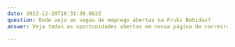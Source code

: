 ```yaml
---
date: 2022-12-20T16:31:30.662Z
question: Onde vejo as vagas de emprego abertas na Fruki Bebidas?
answer: Veja todas as oportunidades abertas em nossa página de carreiras https://vagasfruki.gupy.io e cadastre-se.
  
---
```

